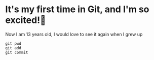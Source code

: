 <h1>It's my first time in Git, and I'm so excited!🤩</h1>
<p>Now I am 13 years old, I would love to see it again when I grew up</p>

```
git pwd
git add
git commit
```
